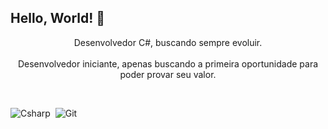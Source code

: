 ## Hello, World! 👋

<p align="center">Desenvolvedor C#, buscando sempre evoluir. <br><br> Desenvolvedor iniciante, apenas buscando a primeira oportunidade para poder provar seu valor.</p>&nbsp;
 &nbsp;
 &nbsp;


![Csharp](https://img.shields.io/badge/C%23-239120?style=for-the-badge&logo=c-sharp&logoColor=white)&nbsp;
![Git](https://img.shields.io/badge/GIT-E44C30?style=for-the-badge&logo=git&logoColor=white)&nbsp;
